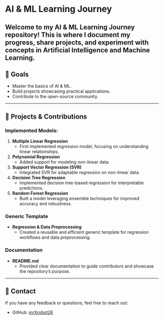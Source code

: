
# AI & ML Learning Journey  

Welcome to my **AI & ML Learning Journey** repository! This is where I document my progress, share projects, and experiment with concepts in Artificial Intelligence and Machine Learning.  
--- 

## 🌟 Goals  
- Master the basics of AI & ML.  
- Build projects showcasing practical applications.  
- Contribute to the open-source community.

--- 

## 🚀 Projects & Contributions  

### Implemented Models:  
1. **Multiple Linear Regression**  
   - First implemented regression model, focusing on understanding linear relationships.  
2. **Polynomial Regression**  
   - Added support for modeling non-linear data.  
3. **Support Vector Regression (SVR)**  
   - Integrated SVR for adaptable regression on non-linear data.  
4. **Decision Tree Regression**  
   - Implemented decision tree-based regression for interpretable predictions.  
5. **Random Forest Regression**  
   - Built a model leveraging ensemble techniques for improved accuracy and robustness.  

### Generic Template  
- **Regression & Data Preprocessing**  
  - Created a reusable and efficient generic template for regression workflows and data preprocessing.  

### Documentation  
- **README.md**  
  - Provided clear documentation to guide contributors and showcase the repository’s purpose.  
--- 
## 📧 Contact  

If you have any feedback or questions, feel free to reach out:  
- GitHub: [mrXrobot26](https://github.com/mrXrobot26)  

